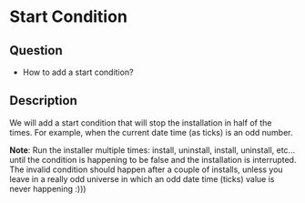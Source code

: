 # Start Condition

## Question

- How to add a start condition?

## Description

We will add a start condition that will stop the installation in half of the times. For example, when the current date time (as ticks) is an odd number.

**Note**: Run the installer multiple times: install, uninstall, install, uninstall, etc... until the condition is happening to be false and the installation is interrupted.
The invalid condition should happen after a couple of installs, unless you leave in a really odd universe in which an odd date time (ticks) value is never happening :)))
